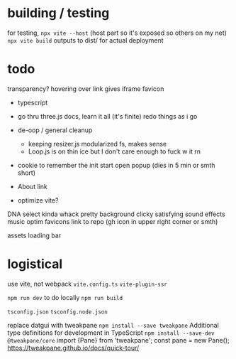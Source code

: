 # building / testing
for testing, `npx vite --host` (host part so it's exposed so others on my net)
`npx vite build` outputs to dist/ for actual deployment





# todo

transparency?
hovering over link gives iframe 
favicon


  * typescript
  * go thru three.js docs, learn it all (it's finite) redo things as i go

* de-oop / general cleanup
  * keeping resizer.js modularized fs, makes sense
  * Loop.js is on thin ice but I don't care enough to fuck w it rn


* cookie to remember the init start open popup (dies in 5 min or smth short)
* About link
* optimize vite?

DNA select kinda whack
pretty background
clicky satisfying sound effects
music
optim favicons
link to repo (gh icon in upper right corner or smth)


assets loading bar

# logistical



use vite, not webpack
`vite.config.ts`
`vite-plugin-ssr`

`npm run dev` to do locally
`npm run build`


`tsconfig.json`
`tsconfig.node.json`


replace datgui with tweakpane
`npm install --save tweakpane`
Additional type definitions for development in TypeScript
`npm install --save-dev @tweakpane/core`
import {Pane} from 'tweakpane';
const pane = new Pane();
https://tweakpane.github.io/docs/quick-tour/